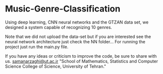 # Music-Genre-Classification
Using deep learning, CNN neural networks and the GTZAN data set, we designed a system capable of recognizing 10 genres.

Note that we did not upload the data-set but if you are interested see the neural network architecture just check the NN folder...
For running the project just run the main.py file.

If you have any ideas or criticism to improve the code, be sure to share with us.
samanarzaghi@ut.ac.ir 
"School of Mathematics, Statistics and Computer Science College of Science, University of Tehran."
